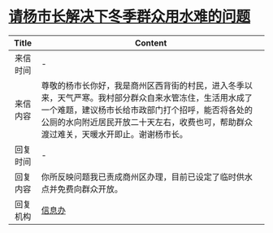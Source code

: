 # <a href="http://www.shangluo.gov.cn/zmhd/ldxxxx.jsp?urltype=leadermail.LeaderMailContentUrl&wbtreeid=1112&leadermailid=1009">请杨市长解决下冬季群众用水难的问题</a>
| Title |                                                          Content                                                           |
|:-----:|----------------------------------------------------------------------------------------------------------------------------|
| 来信时间  | -                                                                                                                          |
| 来信内容  | 尊敬的杨市长你好，我是商州区西背街的村民，进入冬季以来，天气严寒。我村部分群众自来水管冻住，生活用水成了一个难题，建议杨市长给市政部门打个招呼，能否将各处的公厕的水向附近居民开放二十天左右，收费也可，帮助群众渡过难关，天暖水开即止。谢谢杨市长。 |
| 回复时间  | -                                                                                                                          |
| 回复内容  | 你所反映问题我已责成商州区办理，目前已设定了临时供水点并免费向群众开放。                                                                                       |
| 回复机构  | <a href="../../category/agencies/信息办.md">信息办</a>                                                                           |
